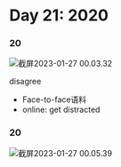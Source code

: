 # Day 21: 2020



### 20

![截屏2023-01-27 00.03.32](https://xingqiu-tuchuang-1256524210.cos.ap-shanghai.myqcloud.com/3978/%E6%88%AA%E5%B1%8F2023-01-27%2000.03.32.png)



disagree

- Face-to-face语料
- online: get distracted



### 20

![截屏2023-01-27 00.05.39](https://xingqiu-tuchuang-1256524210.cos.ap-shanghai.myqcloud.com/3978/%E6%88%AA%E5%B1%8F2023-01-27%2000.05.39.png)